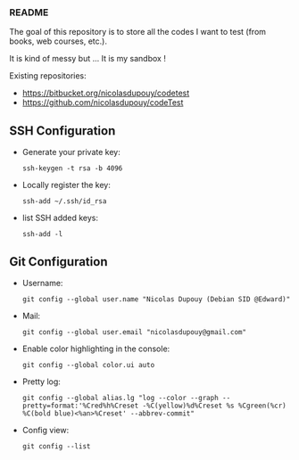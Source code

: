 ### README

The goal of this repository is to store all the codes I want to test (from books, web courses, etc.).

It is kind of messy but ... It is my sandbox !

Existing repositories:
* https://bitbucket.org/nicolasdupouy/codetest
* https://github.com/nicolasdupouy/codeTest


## SSH Configuration
* Generate your private key:

    `ssh-keygen -t rsa -b 4096`

* Locally register the key:

    `ssh-add ~/.ssh/id_rsa`

* list SSH added keys:

    `ssh-add -l`


## Git Configuration
* Username:

    `git config --global user.name "Nicolas Dupouy (Debian SID @Edward)"`

* Mail:

    `git config --global user.email "nicolasdupouy@gmail.com"`

* Enable color highlighting in the console:

    `git config --global color.ui auto`

* Pretty log:

    `git config --global alias.lg "log --color --graph --pretty=format:'%Cred%h%Creset -%C(yellow)%d%Creset %s %Cgreen(%cr) %C(bold blue)<%an>%Creset' --abbrev-commit"`

* Config view:

    `git config --list`
